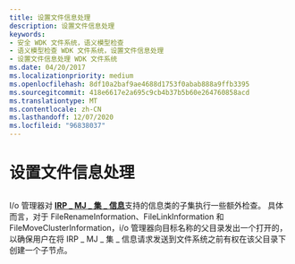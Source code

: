 ```yaml
---
title: 设置文件信息处理
description: 设置文件信息处理
keywords:
- 安全 WDK 文件系统，语义模型检查
- 语义模型检查 WDK 文件系统，设置文件信息处理
- 设置文件信息处理 WDK 文件系统
ms.date: 04/20/2017
ms.localizationpriority: medium
ms.openlocfilehash: 8df10a2baf9ae4688d1753f0abab888a9ffb3395
ms.sourcegitcommit: 418e6617e2a695c9cb4b37b5b60e264760858acd
ms.translationtype: MT
ms.contentlocale: zh-CN
ms.lasthandoff: 12/07/2020
ms.locfileid: "96838037"
---
```

# <a name="set-file-information-processing"></a>设置文件信息处理


## <span id="ddk_set_file_information_processing_if"></span><span id="DDK_SET_FILE_INFORMATION_PROCESSING_IF"></span>


I/o 管理器对 [**IRP \_ MJ \_ 集 \_ 信息**](./irp-mj-set-information.md)支持的信息类的子集执行一些额外检查。 具体而言，对于 FileRenameInformation、FileLinkInformation 和 FileMoveClusterInformation，i/o 管理器向目标名称的父目录发出一个打开的，以确保用户在将 IRP \_ MJ \_ 集 \_ 信息请求发送到文件系统之前有权在该父目录下创建一个子节点。

 

